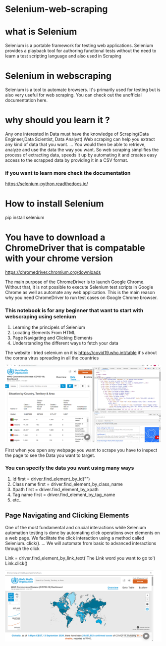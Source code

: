 # Selenium-web-scraping
# what is Selenium
Selenium is a portable framework for testing web applications. Selenium provides a playback tool for authoring functional tests without the need to learn a test scripting language and also used in Scraping
# Selenium in webscraping
Selenium is a tool to automate browsers. It's primarily used for testing but is also very useful for web scraping. You can check out the unofficial documentation here.

# why should you learn it ?
Any one interested in Data must have the knowledge of Scraping(Data Engineer,Data Scientist, Data Analyst)
Web scraping can help you extract any kind of data that you want. ... You would then be able to retrieve, analyze and use the data the way you want. So web scraping simplifies the process of extracting data, speeds it up by automating it and creates easy access to the scrapped data by providing it in a CSV format.

### if you want to learn more check the documentation
https://selenium-python.readthedocs.io/

# How to install Selenium 
pip install selenium

# You have to download a ChromeDriver that is compatable with your chrome version
https://chromedriver.chromium.org/downloads

The main purpose of the ChromeDriver is to launch Google Chrome. Without that, it is not possible to execute Selenium test scripts in Google Chrome as well as automate any web application. This is the main reason why you need ChromeDriver to run test cases on Google Chrome browser.

### This notebook is for any beginner that want to start with webscraping using selenium
1. Learning the principels of Selenium
2. Locating Elements From HTML
3. Page Navigating and Clicking Elements
4. Understanding the different ways to fetch your data

The website i tried selenium on it is https://covid19.who.int/table it's about the corona virus spreading in all the countries

![Image of Web page](images/thewebpage.png)

First when you open any webpage you want to scrape you have to inspect the page to see the Data you want to target.

### You can specify the data you want using many ways
1. Id 
first = driver.find_element_by_id("")
2. Class name
first = driver.find_element_by_class_name
3. Xpath
first = driver.find_element_by_xpath
4. Tag name
first = driver.find_element_by_tag_name
5. etc..

## Page Navigating and Clicking Elements
One of the most fundamental and crucial interactions while Selenium automation testing is done by automating click operations over elements on a web page. We facilitate the click interaction using a method called Selenium. click(). ... We will automate from basic to advanced interactions through the click

Link = driver.find_element_by_link_text('The Link word you want to go to')
Link.click()

![Image of Link Click page](images/LinkClick.png)


